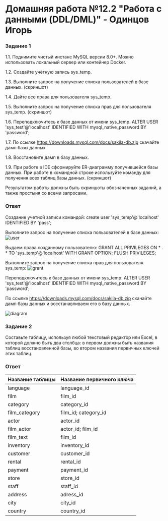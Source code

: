 # Домашняя работа №12.2 "Работа с данными (DDL/DML)" - Одинцов Игорь

### Задание 1

1.1. Поднимите чистый инстанс MySQL версии 8.0+. Можно использовать локальный сервер или контейнер Docker.

1.2. Создайте учётную запись sys_temp.

1.3. Выполните запрос на получение списка пользователей в базе данных. (скриншот)

1.4. Дайте все права для пользователя sys_temp.

1.5. Выполните запрос на получение списка прав для пользователя sys_temp. (скриншот)

1.6. Переподключитесь к базе данных от имени sys_temp.
ALTER USER 'sys_test'@'localhost' IDENTIFIED WITH mysql_native_password BY 'password';

1.7. По ссылке https://downloads.mysql.com/docs/sakila-db.zip скачайте дамп базы данных.

1.8. Восстановите дамп в базу данных.

1.9. При работе в IDE сформируйте ER-диаграмму получившейся базы данных. При работе в командной строке используйте команду для получения всех таблиц базы данных. (скриншот)

Результатом работы должны быть скриншоты обозначенных заданий, а также простыня со всеми запросами.

### Ответ

Создание учетной записи командой:
create user 'sys_temp'@'localhost' IDENTIFIED BY 'pass';

Выполните запрос на получение списка пользователей в базе данных:
![user](https://github.com/Bestenar/12.2-DDL_DML-hw/assets/111271419/54bd0600-fbe3-4f9e-8fd0-c60fe8e843a1)

Выдаем права созданному пользователю:
GRANT ALL PRIVILEGES ON * . * TO 'sys_temp'@'localhost' WITH GRANT OPTION; FLUSH PRIVILEGES;

Выполните запрос на получение списка прав для пользователя sys_temp:
![grant](https://github.com/Bestenar/12.2-DDL_DML-hw/assets/111271419/4b9343e7-05f4-4e45-93f7-587fd8645b45)

Переподключитесь к базе данных от имени sys_temp:
ALTER USER 'sys_test'@'localhost' IDENTIFIED WITH mysql_native_password BY 'password';

По ссылке https://downloads.mysql.com/docs/sakila-db.zip скачайте дамп базы данных и восстанавливаем его в базу данных.

![diagram](https://github.com/Bestenar/12.2-DDL_DML-hw/assets/111271419/6a12db3f-938b-4948-9841-8646b671a1a6)


### Задание 2

Составьте таблицу, используя любой текстовый редактор или Excel, в которой должно быть два столбца: в первом должны быть названия таблиц восстановленной базы, во втором названия первичных ключей этих таблиц.

### Ответ

| Название таблицы  | Название первичного ключа |
| ------------- | ------------- |
| language  | language_id  |
| film  | film_id  |
| category  | category_id  |
| film_category  | film_id; category_id  |
| actor | actor_id  |
| film_actor  | actor_id; film_id  |
| film_text  | film_id  |
| inventory  | inventory_id  |
| customer  | customer_id  |
| rental  | rental_id  |
| payment  | payment_id  |
| store  | store_id  |
| staff  | staff_id  |
| address  | adress_id  |
| city  | city_id  |
| country  | country_id  |
